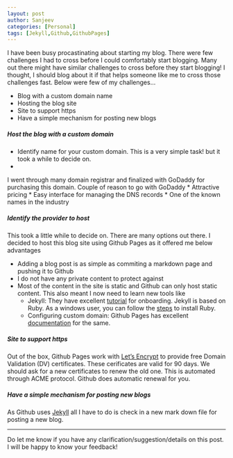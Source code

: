 ```yaml
---
layout: post
author: Sanjeev
categories: [Personal]
tags: [Jekyll,Github,GithubPages]
---
```

I have been busy procastinating about starting my blog. There were few challenges I had to cross before I could comfortably start blogging. Many out there might have similar challenges to cross before they start blogging! I thought, I should blog about it if that helps someone like me to cross those challenges fast. Below were few of my challenges... 

* Blog with a custom domain name
* Hosting the blog site
* Site to support https
* Have a simple mechanism for posting new blogs

##### Host the blog with a custom domain
* Identify name for your custom domain. This is a very simple task! but it took a while to decide on.
* 
I went through many domain registrar and finalized with GoDaddy for purchasing this domain. Couple of reason to go with GoDaddy
	* Attractive pricing
	* Easy interface for managing the DNS records
	* One of the known names in the industry

##### Identify the provider to host
This took a little while to decide on. There are many options out there. I decided to host this blog site using Github Pages as it offered me below advantages
* Adding a blog post is as simple as commiting a markdown page and pushing it to Github
* I do not have any private content to protect against
* Most of the content in the site is static and Github can only host static content. This also meant I now need to learn new tools like
	* Jekyll: They have excellent [tutorial](https://jekyllrb.com/docs/step-by-step) for onboarding. Jekyll is based on Ruby. As a windows user, you can follow the [steps](https://jekyllrb.com/docs/installation/windows/) to install Ruby. 
	* Configuring custom domain: Github Pages has excellent [documentation](https://help.github.com/categories/customizing-github-pages/) for the same.
		
##### Site to support https
Out of the box, Github Pages work with [Let’s Encrypt](https://letsencrypt.org/) to provide free Domain Validation (DV) certificates. These cerificates are valid for 90 days. We should ask for a new certificates to renew the old one. This is automated through ACME protocol. Github does automatic renewal for you.

##### Have a simple mechanism for posting new blogs
As Github uses [Jekyll](https://jekyllrb.com) all I have to do is check in a new mark down file for posting a new blog.

-----
Do let me know if you have any clarification/suggestion/details on this post. I will be happy to know your feedback!
